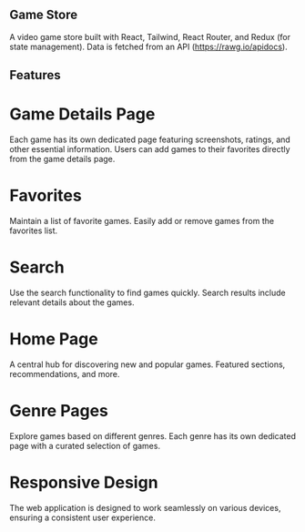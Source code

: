 ## Game Store
A video game store built with React, Tailwind, React Router, and Redux (for state management). Data is fetched from an API (https://rawg.io/apidocs). 


## Features

# Game Details Page
Each game has its own dedicated page featuring screenshots, ratings, and other essential information.
Users can add games to their favorites directly from the game details page.

# Favorites
Maintain a list of favorite games.
Easily add or remove games from the favorites list.
# Search
Use the search functionality to find games quickly.
Search results include relevant details about the games.

# Home Page
A central hub for discovering new and popular games.
Featured sections, recommendations, and more.

# Genre Pages
Explore games based on different genres.
Each genre has its own dedicated page with a curated selection of games.

# Responsive Design
The web application is designed to work seamlessly on various devices, ensuring a consistent user experience.
